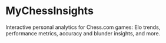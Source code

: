 # MyChessInsights
Interactive personal analytics for Chess.com games: Elo trends, performance metrics, accuracy and blunder insights, and more.
